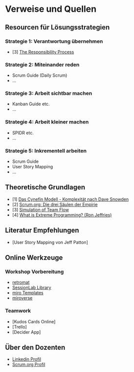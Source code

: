 # Verweise und Quellen

## Resourcen für Lösungsstrategien

### Strategie 1: Verantwortung übernehmen

- [3] [The Responsibility Process](https://www.selbstfuehren.de/post/the-responsibility-process)

### Strategie 2: Miteinander reden

- Scrum Guide (Daily Scrum)
- ...

### Strategie 3: Arbeit sichtbar machen

- Kanban Guide etc.
- ...

### Strategie 4: Arbeit kleiner machen

- SPIDR etc.
- ...

### Strategie 5: Inkrementell arbeiten

- Scrum Guide
- User Story Mapping
- ...

## Theoretische Grundlagen

- [1] [Das Cynefin Modell - Komplexität nach Dave Snowden](https://www.youtube.com/watch?v=N7oz366X0-8)
- [2] [Scrum.org: Die drei Säulen der Empirie](https://www.scrum.org/resources/blog/three-pillars-empiricism-scrum)
- [3] [Simulation of Team Flow](https://www.youtube.com/watch?v=bhpQKA9XYcE)
- [4] [What is Extreme Programming? (Ron Jeffries)](https://ronjeffries.com/xprog/what-is-extreme-programming/)

## Literatur Empfehlungen

- [User Story Mapping von Jeff Patton]

## Online Werkzeuge

### Workshop Vorbereitung

- [retromat](https://retromat.org/de)
- [SessionLab Library](https://www.sessionlab.com/library)
- [miro Templates](https://miro.com/de/templates/)
- [miroverse](https://miro.com/miroverse/)

### Teamwork

- [Kudos Cards Online]
- [Trello]
- [Decider App]

## Über den Dozenten

- [Linkedin Profil](https://www.linkedin.com/in/schneiderlars80/)
- [Scrum.org Profil](https://www.scrum.org/user/729295/)

